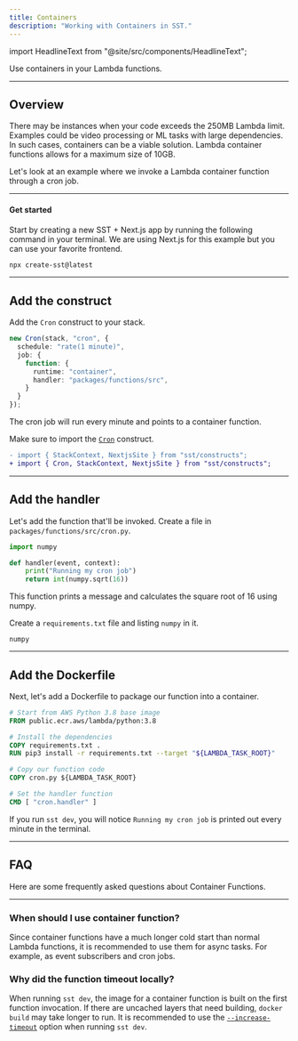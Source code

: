 ```yaml
---
title: Containers
description: "Working with Containers in SST."
---
```


import HeadlineText from "@site/src/components/HeadlineText";

<HeadlineText>

Use containers in your Lambda functions.

</HeadlineText>

---

## Overview

There may be instances when your code exceeds the 250MB Lambda limit. Examples could be video processing or ML tasks with large dependencies. In such cases, containers can be a viable solution. Lambda container functions allows for a maximum size of 10GB.

Let's look at an example where we invoke a Lambda container function through a cron job.

---

#### Get started

Start by creating a new SST + Next.js app by running the following command in your terminal. We are using Next.js for this example but you can use your favorite frontend.

```bash
npx create-sst@latest
```

---

## Add the construct

Add the `Cron` construct to your stack.

```ts title="stacks/Default.ts"
new Cron(stack, "cron", {
  schedule: "rate(1 minute)",
  job: {
    function: {
      runtime: "container",
      handler: "packages/functions/src",
    }
  }
});
```

The cron job will run every minute and points to a container function.

Make sure to import the [`Cron`](constructs/Cron.md) construct.

```diff title="stacks/Default.ts"
- import { StackContext, NextjsSite } from "sst/constructs";
+ import { Cron, StackContext, NextjsSite } from "sst/constructs";
```

---

## Add the handler

Let's add the function that'll be invoked. Create a file in `packages/functions/src/cron.py`.

```py title="packages/functions/src/cron.py"
import numpy

def handler(event, context):
    print("Running my cron job")
    return int(numpy.sqrt(16))
```

This function prints a message and calculates the square root of 16 using numpy.

Create a `requirements.txt` file and listing `numpy` in it.

``` title="packages/functions/src/requirements.txt"
numpy
```

---

## Add the Dockerfile

Next, let's add a Dockerfile to package our function into a container.

```Dockerfile title="packages/functions/src/Dockerfile"
# Start from AWS Python 3.8 base image
FROM public.ecr.aws/lambda/python:3.8

# Install the dependencies
COPY requirements.txt .
RUN pip3 install -r requirements.txt --target "${LAMBDA_TASK_ROOT}"

# Copy our function code
COPY cron.py ${LAMBDA_TASK_ROOT}

# Set the handler function
CMD [ "cron.handler" ]
```

If you run `sst dev`, you will notice `Running my cron job` is printed out every minute in the terminal.

---

## FAQ

Here are some frequently asked questions about Container Functions.

---

### When should I use container function?

Since container functions have a much longer cold start than normal Lambda functions, it is recommended to use them for async tasks. For example, as event subscribers and cron jobs.

### Why did the function timeout locally?

When running `sst dev`, the image for a container function is built on the first function invocation. If there are uncached layers that need building, `docker build` may take longer to run. It is recommended to use the [`--increase-timeout`](packages/sst.md#sst-dev) option when running `sst dev`.